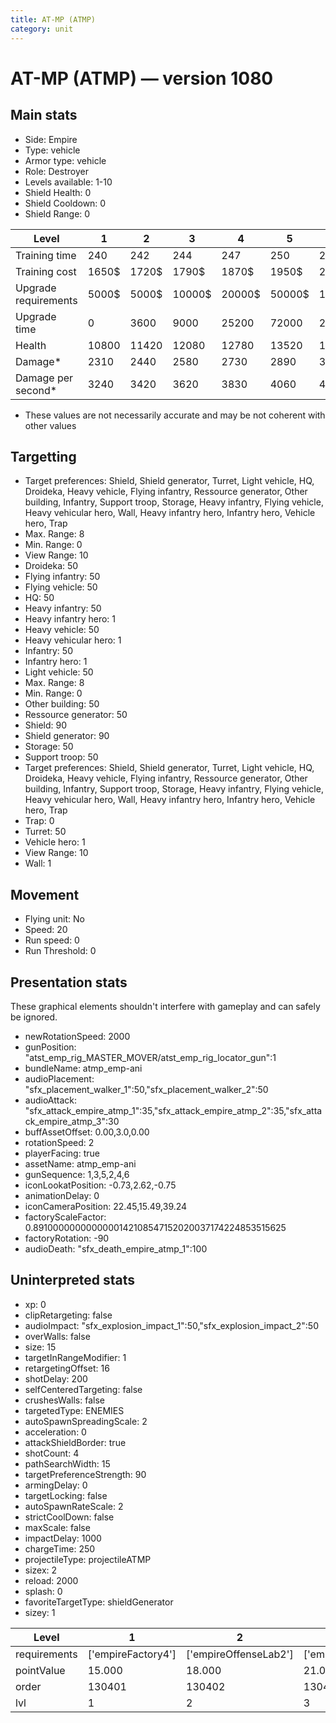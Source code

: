 ```yaml
---
title: AT-MP (ATMP)
category: unit
---
```


# AT-MP (ATMP) — version 1080

## Main stats

  * Side: Empire
  * Type: vehicle
  * Armor type: vehicle
  * Role: Destroyer
  * Levels available: 1-10
  * Shield Health: 0
  * Shield Cooldown: 0
  * Shield Range: 0

|Level               |1    |2    |3     |4     |5     |6      |7      |8      |9       |10      |
|--------------------|-----|-----|------|------|------|-------|-------|-------|--------|--------|
|Training time       |240  |242  |244   |247   |250   |260    |270    |420    |435     |450     |
|Training cost       |1650$|1720$|1790$ |1870$ |1950$ |2250$  |2550$  |3000$  |3150$   |3450$   |
|Upgrade requirements|5000$|5000$|10000$|20000$|50000$|135000$|225000$|450000$|1500000$|2500000$|
|Upgrade time        |0    |3600 |9000  |25200 |72000 |216000 |345600 |518400 |691200  |1209600 |
|Health              |10800|11420|12080 |12780 |13520 |14320  |15160  |16070  |17030   |18050   |
|Damage*             |2310 |2440 |2580  |2730  |2890  |3060   |3240   |3430   |3630    |3850    |
|Damage per second*  |3240 |3420 |3620  |3830  |4060  |4290   |4550   |4810   |5090    |5400    |

* These values are not necessarily accurate and may be not coherent with other values

## Targetting

  * Target preferences: Shield, Shield generator, Turret, Light vehicle, HQ, Droideka, Heavy vehicle, Flying infantry, Ressource generator, Other building, Infantry, Support troop, Storage, Heavy infantry, Flying vehicle, Heavy vehicular hero, Wall, Heavy infantry hero, Infantry hero, Vehicle hero, Trap
  * Max. Range: 8
  * Min. Range: 0
  * View Range: 10
  * Droideka: 50
  * Flying infantry: 50
  * Flying vehicle: 50
  * HQ: 50
  * Heavy infantry: 50
  * Heavy infantry hero: 1
  * Heavy vehicle: 50
  * Heavy vehicular hero: 1
  * Infantry: 50
  * Infantry hero: 1
  * Light vehicle: 50
  * Max. Range: 8
  * Min. Range: 0
  * Other building: 50
  * Ressource generator: 50
  * Shield: 90
  * Shield generator: 90
  * Storage: 50
  * Support troop: 50
  * Target preferences: Shield, Shield generator, Turret, Light vehicle, HQ, Droideka, Heavy vehicle, Flying infantry, Ressource generator, Other building, Infantry, Support troop, Storage, Heavy infantry, Flying vehicle, Heavy vehicular hero, Wall, Heavy infantry hero, Infantry hero, Vehicle hero, Trap
  * Trap: 0
  * Turret: 50
  * Vehicle hero: 1
  * View Range: 10
  * Wall: 1

## Movement

  * Flying unit: No
  * Speed: 20
  * Run speed: 0
  * Run Threshold: 0

## Presentation stats

These graphical elements shouldn't interfere with gameplay and can safely be ignored.

  * newRotationSpeed: 2000
  * gunPosition: "atst_emp_rig_MASTER_MOVER/atst_emp_rig_locator_gun":1
  * bundleName: atmp_emp-ani
  * audioPlacement: "sfx_placement_walker_1":50,"sfx_placement_walker_2":50
  * audioAttack: "sfx_attack_empire_atmp_1":35,"sfx_attack_empire_atmp_2":35,"sfx_attack_empire_atmp_3":30
  * buffAssetOffset: 0.00,3.0,0.00
  * rotationSpeed: 2
  * playerFacing: true
  * assetName: atmp_emp-ani
  * gunSequence: 1,3,5,2,4,6
  * iconLookatPosition: -0.73,2.62,-0.75
  * animationDelay: 0
  * iconCameraPosition: 22.45,15.49,39.24
  * factoryScaleFactor: 0.8910000000000000142108547152020037174224853515625
  * factoryRotation: -90
  * audioDeath: "sfx_death_empire_atmp_1":100

## Uninterpreted stats

  * xp: 0
  * clipRetargeting: false
  * audioImpact: "sfx_explosion_impact_1":50,"sfx_explosion_impact_2":50
  * overWalls: false
  * size: 15
  * targetInRangeModifier: 1
  * retargetingOffset: 16
  * shotDelay: 200
  * selfCenteredTargeting: false
  * crushesWalls: false
  * targetedType: ENEMIES
  * autoSpawnSpreadingScale: 2
  * acceleration: 0
  * attackShieldBorder: true
  * shotCount: 4
  * pathSearchWidth: 15
  * targetPreferenceStrength: 90
  * armingDelay: 0
  * targetLocking: false
  * autoSpawnRateScale: 2
  * strictCoolDown: false
  * maxScale: false
  * impactDelay: 1000
  * chargeTime: 250
  * projectileType: projectileATMP
  * sizex: 2
  * reload: 2000
  * splash: 0
  * favoriteTargetType: shieldGenerator
  * sizey: 1

|Level       |1                 |2                    |3                    |4                    |5                    |6                    |7                    |8                    |9                    |10                    |
|------------|------------------|---------------------|---------------------|---------------------|---------------------|---------------------|---------------------|---------------------|---------------------|----------------------|
|requirements|['empireFactory4']|['empireOffenseLab2']|['empireOffenseLab3']|['empireOffenseLab4']|['empireOffenseLab5']|['empireOffenseLab6']|['empireOffenseLab7']|['empireOffenseLab8']|['empireOffenseLab9']|['empireOffenseLab10']|
|pointValue  |15.000            |18.000               |21.000               |24.000               |27.000               |30.000               |33.000               |36.000               |39.000               |45.000                |
|order       |130401            |130402               |130403               |130404               |130405               |130406               |130407               |130408               |130409               |130410                |
|lvl         |1                 |2                    |3                    |4                    |5                    |6                    |7                    |8                    |9                    |10                    |

